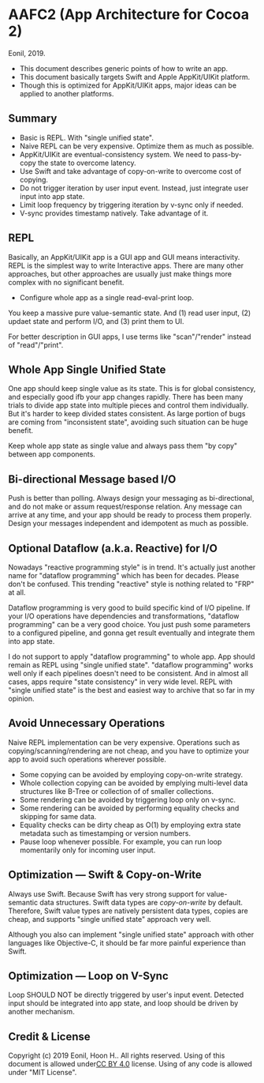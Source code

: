 AAFC2 (App Architecture for Cocoa 2)
=============================
Eonil, 2019.

- This document describes generic points of how to write an app.
- This document basically targets Swift and Apple AppKit/UIKit platform.
- Though this is optimized for AppKit/UIKit apps, major ideas can be applied 
  to another platforms.


Summary
------------
- Basic is REPL. With "single unified state".
- Naive REPL can be very expensive. Optimize them as much as possible.
- AppKit/UIKit are eventual-consistency system. We need to pass-by-copy the state to overcome latency.
- Use Swift and take advantage of copy-on-write to overcome cost of copying.
- Do not trigger iteration by user input event. Instead, just integrate user input into app state. 
- Limit loop frequency by triggering iteration by v-sync only if needed.
- V-sync provides timestamp natively. Take advantage of it. 



REPL
-------
Basically, an AppKit/UIKit app is a GUI app and GUI means interactivity.
REPL is the simplest way to write Interactive apps. There are many other approaches,
but other approaches are usually just make things more complex with no significant benefit.

- Configure whole app as a single read-eval-print loop.

You keep a massive pure value-semantic state.
And (1) read user input, (2) updaet state and perform I/O, and (3) print them to UI.

For better description in GUI apps, I use terms like "scan"/"render" instead of "read"/"print".


Whole App Single Unified State
---------------------------------------------
One app should keep single value as its state. This is for global consistency, and especially
good ifb your app changes rapidly.
There has been many trials to divide app state into multiple pieces and control them individually.
But it's harder to keep divided states consistent. As large portion of bugs are coming from
"inconsistent state", avoiding such situation can be huge benefit.

Keep whole app state as single value and always pass them "by copy" between app components.



Bi-directional Message based I/O
----------------------------------------
Push is better than polling. Always design your messaging as bi-directional, and do not make
or assum request/response relation. Any message can arrive at any time, and your app should be
ready to process them properly. Design your messages independent and idempotent as much as
possible.



Optional Dataflow (a.k.a. Reactive) for I/O
----------------------------------------------------
Nowadays "reactive programming style" is in trend. It's actually just another name for 
"dataflow programming" which has been for decades. Please don't be confused.
This trending "reactive" style is nothing related to "FRP" at all.

Dataflow programming is very good to build specific kind of I/O pipeline. If your I/O operations
have dependencies and transformations, "dataflow programming" can be a very good choice.
You just push some parameters to a configured pipeline, and gonna get result eventually and
integrate them into app state.

I do not support to apply "dataflow programming" to whole app. App should remain as REPL
using "single unified state". "dataflow programming" works well only if each pipelines doesn't
need to be consistent. And in almost all cases, apps require "state consistency" in very wide level.
REPL with "single unified state" is the best and easiest way to archive that so far in my opinion.


Avoid Unnecessary Operations
-------------------------------------
Naive REPL implementation can be very expensive.
Operations such as copying/scanning/rendering are not cheap, and you have to optimize your app
to avoid such operations wherever possible.  

- Some copying can be avoided by employing copy-on-write strategy.
- Whole collection copying can be avoided by emplying multi-level data structures like B-Tree or
  collection of of smaller collections.
- Some rendering can be avoided by triggering loop only on v-sync.
- Some rendering can be avoided by performing equality checks and skipping for same data.
- Equality checks can be dirty cheap as O(1) by employing extra state metadata such as 
  timestamping or version numbers.
- Pause loop whenever possible. For example, you can run loop momentarily only for incoming 
  user input.
  


Optimization — Swift & Copy-on-Write
--------------------------------------------------
Always use Swift. Because Swift has very strong support for value-semantic data structures.
Swift data types are *copy-on-write* by default. Therefore, Swift value types are natively 
persistent data types, copies are cheap, and supports "single unified state" approach very well.

Although you also can implement "single unified state" approach with other languages like
Objective-C, it should be far more painful experience than Swift. 



Optimization — Loop on V-Sync
----------------------------------------
Loop SHOULD NOT be directly triggered by user's input event. Detected input should be integrated into
app state, and loop should be driven by another mechanism.











Credit & License
---------------------
Copyright (c) 2019 Eonil, Hoon H..
All rights reserved.
Using of this document is allowed under[CC BY 4.0](https://creativecommons.org/licenses/by/4.0/) license.
Using of any code is allowed under "MIT License".

